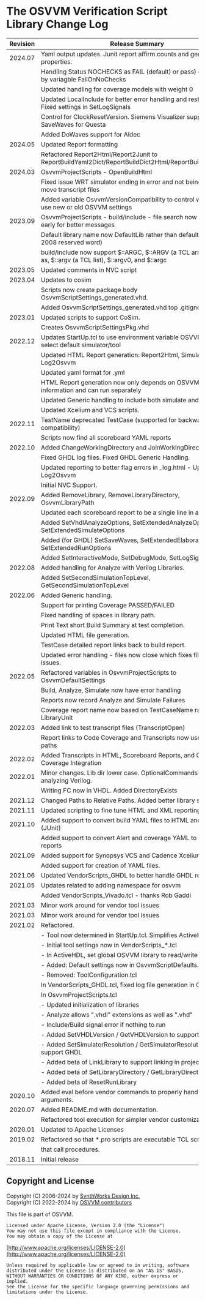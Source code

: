 # The OSVVM Verification Script Library Change Log

| **Revision**  |   **Release Summary**                                                                         | 
|---------------|-----------------------------------------------------------------------------------------------| 
| 2024.07       |  Yaml output updates. Junit report affirm counts and generics as properties.                  |
|               |  Handling Status NOCHECKS as FAIL (default) or pass) controlled by variagble FailOnNoChecks   |
|               |  Updated handling for coverage models with weight 0                                           |
|               |  Updated LocalInclude for better error handling and restoring state.  Fixed settings in SetLogSignals |
|               |  Control for ClockResetVersion.  Siemens Visualizer support.  Added SaveWaves for Questa      |
|               |  Added DoWaves support for Aldec                                                              |
| 2024.05       |  Updated Report formatting                                                      |
|               |  Refactored Report2Html/Report2Junit to ReportBuildYaml2Dict/ReportBuildDict2Html/ReportBuildDict2Junit    |
| 2024.03       |  OsvvmProjectScripts - OpenBuildHtml                                                      |
|               |  Fixed issue WRT simulator ending in error and not being able to move transcript files    |
|               |  Added variable OsvvmVersionCompatibility to control whether to use new or old OSVVM settings    |
| 2023.09       |  OsvvmProjectScripts - build/include - file search now happens early for better messages  |
|               |  Default library name now DefaultLib rather than default (a VHDL-2008 reserved word)  |
|               |  build/include now support $::ARGC, $::ARGV (a TCL array), as well as, $::argv (a TCL list), $::argv0, and $::argc |
| 2023.05       |  Updated comments in NVC script  |
| 2023.04       |  Updates to cosim  |
|               |  Scripts now create package body OsvvmScriptSettings_generated.vhd.  |
|               |  Added OsvvmScriptSettings_generated.vhd top .gitignore |
| 2023.01       |  Updated scripts to support CoSim.  |
|               |  Creates OsvvmScriptSettingsPkg.vhd                        |
| 2022.12       |  Updates StartUp.tcl to use environment variable OSVVM_TOOL to select default simulator/tool  |
|               |  Updated HTML Report generation: Report2Html, Simulate2Html, Log2Osvvm                        |
|               |  Updated yaml format for <BuildName>.yml                                                      |
|               |  HTML Report generation now only depends on OSVVM static information and can run separately   |
|               |  Updated Generic handling to include both simulate and RunTest                                |
|               |  Updated Xcelium and VCS scripts.                                                             |
| 2022.11       |  TestName deprecated TestCase (supported for backward compatibility)                          |
|               |  Scripts now find all scoreboard YAML reports                                                 |
| 2022.10       |  Added ChangeWorkingDirectory and JoinWorkingDirectory.                                       |
|               |  Fixed GHDL log files. Fixed GHDL Generic Handling.                                           |
|               |  Updated reporting to better flag errors in _log.html - Updated Log2Osvvm                     |
|               |  Initial NVC Support.                                                                         |
| 2022.09       |  Added RemoveLibrary, RemoveLibraryDirectory, OsvvmLibraryPath                                |
|               |  Updated each scoreboard report to be a single line in a table                                |
|               |  Added SetVhdlAnalyzeOptions, SetExtendedAnalyzeOptions, SetExtendedSimulateOptions           |
|               |  Added (for GHDL) SetSaveWaves, SetExtendedElaborateOptions, SetExtendedRunOptions            |
|               |  Added SetInteractiveMode, SetDebugMode, SetLogSignals                                        |
| 2022.08       |  Added handling for Analyze with Verilog Libraries.                                           |
|               |  Added SetSecondSimulationTopLevel, GetSecondSimulationTopLevel                               |
| 2022.06       |  Added Generic handling.                                                                      |
|               |  Support for printing Coverage PASSED/FAILED                                                  |
|               |  Fixed handling of spaces in library path.                                                    |
|               |  Print Text short Build Summary at test completion.                                           |
|               |  Updated HTML file generation.                                                                |
|               |  TestCase detailed report links back to build report.                                         |
|               |  Updated error handling - files now close which fixes file copying issues.                    |
| 2022.05       |  Refactored variables in OsvvmProjectScripts to OsvvmDefaultSettings                          |
|               |  Build, Analyze, Simulate now have error handling                                             |
|               |  Reports now record Analyze and Simulate Failures                                             |
|               |  Coverage report name now based on TestCaseName rather than LibraryUnit                       |
| 2022.03       |  Added link to test transcript files (TranscriptOpen)                                         |
|               |  Report links to Code Coverage and Transcripts now use relative paths                         |
| 2022.02       |  Added Transcripts in HTML, Scoreboard Reports, and Code Coverage Integration                 |
| 2022.01       |  Minor changes.  Lib dir lower case.  OptionalCommands for analyzing Verilog.                 |
|               |  Writing FC now in VHDL.  Added DirectoryExists                                               |
| 2021.12       |  Changed Paths to Relative Paths.  Added better library support.                              |
| 2021.11       |  Updated scripting to fine tune HTML and XML reporting.                                       |
| 2021.10       |  Added support to convert build YAML files to HTML and XML (JUnit)                            |
|               |     Added support to convert Alert and coverage YAML to HTML reports                          |
| 2021.09       |  Added support for Synopsys VCS and Cadence Xcelium.                                          |
|               |  Added support for creation of YAML files.                                                    |
| 2021.06       |  Updated VendorScripts_GHDL to better handle GHDL return values                               |
| 2021.05       |  Updates related to adding namespace for osvvm                                                |
|               |     Added VendorScripts_Vivado.tcl - thanks Rob Gaddi                                         |
| 2021.03       |  Minor work around for vendor tool issues                                                     |
| 2021.03       |  Minor work around for vendor tool issues                                                     |
| 2021.02       |  Refactored.                                                                                  |
|               |     - Tool now determined in StartUp.tcl. Simplifies ActiveHDL startup                        |
|               |     - Initial tool settings now in VendorScripts_*.tcl                                        |
|               |        - In ActiveHDL, set global OSVVM library to read/write                                 |
|               |     - Added: Default settings now in OsvvmScriptDefaults.tcl                                  |
|               |     - Removed: ToolConfiguration.tcl                                                          |
|               |  In VendorScripts_GHDL.tcl, fixed log file generation in GHDL                                 |
|               |  In OsvvmProjectScripts.tcl                                                                   |
|               |     - Updated initialization of libraries                                                     |
|               |     - Analyze allows ".vhdl" extensions as well as ".vhd"                                     |
|               |     - Include/Build signal error if nothing to run                                            |
|               |     - Added SetVHDLVersion / GetVHDLVersion to support 2019 work                              |
|               |     - Added SetSimulatorResolution / GetSimulatorResolution to support GHDL                   |
|               |     - Added beta of LinkLibrary to support linking in project libraries                       |
|               |     - Added beta of SetLibraryDirectory / GetLibraryDirectory                                 |
|               |     - Added beta of ResetRunLibrary                                                           |
| 2020.10       |  Added eval before vendor commands to properly handle arguments.                              |
| 2020.07       |  Added README.md with documentation.                                                          |
|               |  Refactored tool execution for simpler vendor customization                                   |
| 2020.01       |  Updated to Apache Licenses                                                                   |
| 2019.02       |  Refactored so that *.pro scripts are executable TCL scripts                                  |
|               |  that call procedures.                                                                        |
| 2018.11       |  Initial release                                                                              |

 
## Copyright and License
Copyright (C) 2006-2024 by [SynthWorks Design Inc.](http://www.synthworks.com/)   
Copyright (C) 2022-2024 by [OSVVM contributors](CONTRIBUTOR.md)   

This file is part of OSVVM.

    Licensed under Apache License, Version 2.0 (the "License")
    You may not use this file except in compliance with the License.
    You may obtain a copy of the License at

  [http://www.apache.org/licenses/LICENSE-2.0](http://www.apache.org/licenses/LICENSE-2.0)

    Unless required by applicable law or agreed to in writing, software
    distributed under the License is distributed on an "AS IS" BASIS,
    WITHOUT WARRANTIES OR CONDITIONS OF ANY KIND, either express or implied.
    See the License for the specific language governing permissions and
    limitations under the License.
